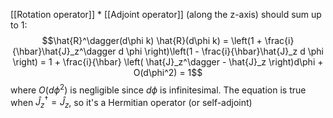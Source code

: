 [[Rotation operator]] * [[Adjoint operator]] (along the z-axis) should sum up to 1:
$$\hat{R}^\dagger(d\phi k) \hat{R}(d\phi k) = \left(1 + \frac{i}{\hbar}\hat{J}_z^\dagger d \phi \right)\left(1 - \frac{i}{\hbar}\hat{J}_z d \phi \right) = 1 + \frac{i}{\hbar} \left( \hat{J}_z^\dagger - \hat{J}_z \right)d\phi + O(d\phi^2) = 1$$
where $O(d\phi^2)$ is negligible since $d\phi$ is infinitesimal.
The equation is true when $\hat{J}_z^\dagger = \hat{J}_z$, so it's a Hermitian operator (or self-adjoint)
